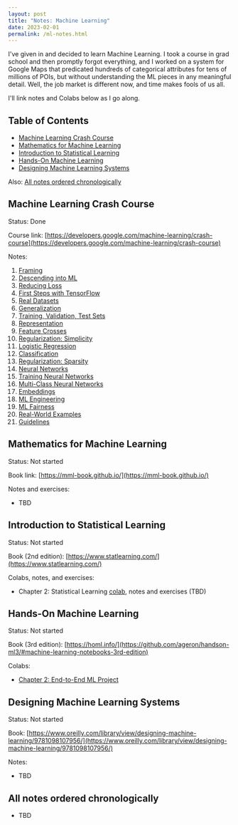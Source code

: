 ```yaml
---
layout: post
title: "Notes: Machine Learning"
date: 2023-02-01
permalink: /ml-notes.html
---
```


I've given in and decided to learn Machine Learning. I took a course in grad
school and then promptly forgot everything, and I worked on a system for Google
Maps that predicated hundreds of categorical attributes for tens of millions of
POIs, but without understanding the ML pieces in any meaningful detail. Well,
the job market is different now, and time makes fools of us all.

I'll link notes and Colabs below as I go along.

## Table of Contents

-   [Machine Learning Crash Course](#machine-learning-crash-course)
-   [Mathematics for Machine Learning](#mathematics-for-machine-learning)
-   [Introduction to Statistical Learning](#introduction-to-statistical-learning)
-   [Hands-On Machine Learning](#hands-on-machine-learning)
-   [Designing Machine Learning Systems](#designing-machine-learning-systems)

Also: [All notes ordered chronologically](#all-notes-ordered-chronologically)

## Machine Learning Crash Course

Status: Done

Course link: [https://developers.google.com/machine-learning/crash-course](https://developers.google.com/machine-learning/crash-course)

Notes:

1. [Framing](/mlcc/mlcc-1-framing.pdf)
2. [Descending into ML](/mlcc/mlcc-2-descending-into-ml.pdf)
3. [Reducing Loss](/mlcc/mlcc-3-reducing-loss.pdf)
4. [First Steps with TensorFlow](/mlcc/mlcc-4-first-steps-tf.pdf)
5. [Real Datasets](/mlcc/mlcc-5-real-dataset.pdf)
6. [Generalization](/mlcc/mlcc-6-generalization.pdf)
7. [Training, Validation, Test Sets](/mlcc/mlcc-7-train-validate-test.pdf)
8. [Representation](/mlcc/mlcc-8-representation.pdf)
9. [Feature Crosses](/mlcc/mlcc-9-feature-crosses.pdf)
10. [Regularization: Simplicity](/mlcc/mlcc-10-regularization-simplicity.pdf)
11. [Logistic Regression](/mlcc/mlcc-11-logistic-regression.pdf)
12. [Classification](/mlcc/mlcc-12-classification.pdf)
13. [Regularization: Sparsity](/mlcc/mlcc-13-regularization-sparsity.pdf)
14. [Neural Networks](/mlcc/mlcc-14-neural-nets.pdf)
15. [Training Neural Networks](/mlcc/mlcc-15-training-neural-nets.pdf)
16. [Multi-Class Neural Networks](/mlcc/mlcc-16-multi-class-nns.pdf)
17. [Embeddings](/mlcc/mlcc-17-embeddings.pdf)
18. [ML Engineering](/mlcc/mlcc-18-ml-eng.pdf)
19. [ML Fairness](/mlcc/mlcc-19-fairness.pdf)
20. [Real-World Examples](/mlcc/mlcc-20-examples.pdf)
21. [Guidelines](/mlcc/mlcc-21-guidelines.pdf)

## Mathematics for Machine Learning

Status: Not started

Book link: [https://mml-book.github.io/](https://mml-book.github.io/)

Notes and exercises:

-   TBD

## Introduction to Statistical Learning

Status: Not started

Book (2nd edition): [https://www.statlearning.com/](https://www.statlearning.com/)

Colabs, notes, and exercises:

-   Chapter 2: Statistical Learning [colab](https://colab.research.google.com/drive/1ZO0Ua-Tr1azrRGgMAzkOQX3GTEeAM-Kw?usp=sharing), notes and exercises (TBD)

## Hands-On Machine Learning

Status: Not started

Book (3rd edition): [https://homl.info/](https://github.com/ageron/handson-ml3/#machine-learning-notebooks-3rd-edition)

Colabs:

-   [Chapter 2: End-to-End ML Project](https://colab.research.google.com/drive/1cERiV1fJ9udpFbaie80inpg6H9kbI5a7?usp=sharing)

## Designing Machine Learning Systems

Status: Not started

Book: [https://www.oreilly.com/library/view/designing-machine-learning/9781098107956/](https://www.oreilly.com/library/view/designing-machine-learning/9781098107956/)

Notes:

-   TBD

## All notes ordered chronologically

-   TBD
